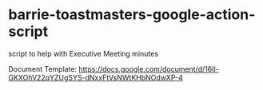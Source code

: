 # barrie-toastmasters-google-action-script
script to help with Executive Meeting minutes

Document Template: https://docs.google.com/document/d/16Il-GKXOhV22qYZUgSYS-dNxxFtVsNWtKHbNOdwXP-4
